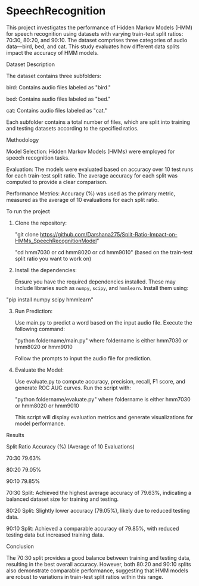 # SpeechRecognition

This project investigates the performance of Hidden Markov Models (HMM) for speech recognition using datasets with varying train-test split ratios: 70:30, 80:20, and 90:10. The dataset comprises three categories of audio data—bird, bed, and cat. This study evaluates how different data splits impact the accuracy of HMM models.

Dataset Description

The dataset contains three subfolders:

bird: Contains audio files labeled as "bird."

bed: Contains audio files labeled as "bed."

cat: Contains audio files labeled as "cat."

Each subfolder contains a total number of files, which are split into training and testing datasets according to the specified ratios.

Methodology

Model Selection: Hidden Markov Models (HMMs) were employed for speech recognition tasks.

Evaluation: The models were evaluated based on accuracy over 10 test runs for each train-test split ratio. The average accuracy for each split was computed to provide a clear comparison.

Performance Metrics: Accuracy (%) was used as the primary metric, measured as the average of 10 evaluations for each split ratio.

To run the project

1. Clone the repository:
   
   "git clone https://github.com/Darshana275/Split-Ratio-Impact-on-HMMs_SpeechRecognitionModel"
   
   "cd hmm7030 or cd hmm8020 or cd hmm9010"  (based on the train-test split ratio you want to work on)
   
2. Install the dependencies:
   
   Ensure you have the required dependencies installed. These may include libraries such as `numpy`, `scipy`, and `hmmlearn`. Install them using:
   
  "pip install numpy scipy hmmlearn"

3. Run Prediction:
   
    Use main.py to predict a word based on the input audio file. Execute the following command:
   
    "python foldername/main.py"
    where foldername is either hmm7030 or hmm8020 or hmm9010
   
    Follow the prompts to input the audio file for prediction.

4. Evaluate the Model:
 
   Use evaluate.py to compute accuracy, precision, recall, F1 score, and generate ROC AUC curves. Run the script with:
   
   "python foldername/evaluate.py"
   where foldername is either hmm7030 or hmm8020 or hmm9010
   
   This script will display evaluation metrics and generate visualizations for model performance.

Results

Split Ratio      Accuracy (%) (Average of 10 Evaluations)

70:30             79.63%

80:20             79.05%

90:10             79.85%

70:30 Split: Achieved the highest average accuracy of 79.63%, indicating a balanced dataset size for training and testing.

80:20 Split: Slightly lower accuracy (79.05%), likely due to reduced testing data.

90:10 Split: Achieved a comparable accuracy of 79.85%, with reduced testing data but increased training data.

Conclusion

The 70:30 split provides a good balance between training and testing data, resulting in the best overall accuracy. However, both 80:20 and 90:10 splits also demonstrate comparable performance, suggesting that HMM models are robust to variations in train-test split ratios within this range.
